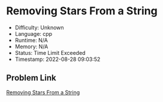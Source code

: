 # Removing Stars From a String

- Difficulty: Unknown
- Language: cpp
- Runtime: N/A
- Memory: N/A
- Status: Time Limit Exceeded
- Timestamp: 2022-08-28 09:03:52

## Problem Link
[Removing Stars From a String](https://leetcode.com/problems/removing-stars-from-a-string)

